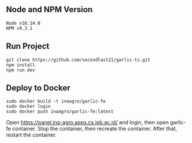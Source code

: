 ## Node and NPM Version
```
Node v18.14.0
NPM v9.3.1
```

## Run Project
```
git clone https://github.com/secondlast21/garlic-ts.git
npm install
npm run dev
```

## Deploy to Docker
```
sudo docker build -t inaagro/garlic-fe
sudo docker login
sudo docker push inaagro/garlic-fe:latest
```
Open https://panel.ina-agro.apps.cs.ipb.ac.id/ and login, then open garlic-fe container.  Stop the container, then recreate the container.  After that, restart the container.
